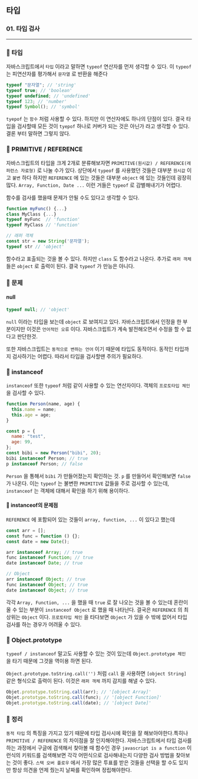 ## 타입

### 01. 타입 검사

---

### 📌 타입

자바스크립트에서 `타입` 이라고 말하면 `typeof` 연산자를 먼저 생각할 수 있다. 이 `typeof` 는 피연산자를 평가해서 `문자열` 로 반환을 해준다

```js
typeof "문자열"; // 'string'
typeof true; // 'boolean'
typeof undefined; // 'undefined'
typeof 123; // 'number'
typeof Symbol(); // 'symbol'
```

`tyepof` 는 `함수` 처럼 사용할 수 있다.
하지만 이 연산자에도 하나의 단점이 있다. 결국 타입을 검사할때 모든 것이 `tyepof` 하나로 커버가 되는 것은 아닌가 라고 생각할 수 있다.
결론 부터 말하면 그렇지 않다.

### 📌 PRIMITIVE / REFERENCE

자바스크립트의 타입을 크게 2개로 분류해보자면 `PRIMITIVE(원시값) / REFERENCE(레퍼런스 자료형)` 로 나눌 수가 있다.
상단에서 `typeof` 를 사용했던 것들은 대부분 `원시값` 이고 `불변` 하다
하지만 `REFERENCE` 에 있는 것들은 대부분 `object` 에 있는 것들인데 굉장히 많다. `Array, Function, Date ...` 이런 거들은 `typeof` 로 감별해내기가 어렵다.

함수를 검사를 했을때 문제가 안될 수도 있다고 생각할 수 있다.

```js
function myFunc() {...}
class MyClass {...}
typeof myFunc  // 'function'
typeof MyClass // 'function'

// 래퍼 객체
const str = new String('문자열');
typeof str // 'object'
```

함수라고 표출되는 것을 볼 수 있다. 하지만 `class` 도 함수라고 나온다. 추가로 `래퍼 객체` 들은 `object` 로 출력이 된다.
결국 `typeof` 가 만능은 아니다.

### 📌 문제

#### null

```js
typeof null; // 'object'
```

`null` 이라는 타입을 보는데 `object` 로 보여지고 있다. 자바스크립트에서 인정을 한 부분이지만 이것은 `언어적인 오류` 이다. 자바스크립트가 계속 발전해오면서 수정을 할 수 없다고 판단한것.

또한 자바스크립트는 `동적으로 변하는 언어` 이기 때문에 타입도 동적이다. 동적인 타입까지 검사하기는 어렵다. 따라서 타입을 검사할땐 주의가 필요하다.

### 📌 instanceof

`instanceof` 또한 `typeof` 처럼 같이 사용할 수 있는 연산자이다.
객체의 `프로토타입 체인` 을 검사할 수 있다.

```js
function Person(name, age) {
  this.name = name;
  this.age = age;
}

const p = {
  name: "test",
  age: 99,
};
const bibi = new Person("bibi", 20);
bibi instanceof Person; // true
p instanceof Person; // false
```

`Person` 을 통해서 `bibi` 가 만들어졌는지 확인하는 것. `p` 를 만들어서 확인해보면 `false` 가 나온다. 이는 `typeof` 는 불변한 `PRIMITIVE` 값들을 주로 검사할 수 있는데, `instanceof` 는 객체에 대해서 확인을 하기 위해 용이하다.

#### 📍 instanceof의 문제점

`REFERENCE` 에 포함되어 있는 것들이 `array, function, ...` 이 있다고 했는데

```js
const arr = [];
const func = function () {};
const date = new Date();

arr instanceof Array; // true
func instanceof Function; // true
date instanceof Date; // true

// Object
arr instanceof Object; // true
func instanceof Object; // true
date instanceof Object; // true
```

각각 `Array, Function, ...` 을 했을 때 `true` 로 잘 나오는 것을 볼 수 있는데 혼란이 올 수 있는 부분이 `instanceof Object` 로 했을 때 나타난다. 결국은 `REFERENCE` 의 최상위는 `Object` 이다.
`프로토타입 체인` 을 타다보면 `Object` 가 있을 수 밖에 없어서 타입 검사를 하는 경우가 어려울 수 있다.

### 📌 Object.prototype

`typeof / instanceof` 말고도 사용할 수 있는 것이 있는데 `Object.prototype 체인` 을 타기 때문에 그것을 역이용 하면 된다.

`Object.prototype.toString.call('')` 처럼 `call` 을 사용하면 `[object String]` 같은 형식으로 출력이 된다. 이것은 `래퍼 객체` 까지 감지를 해낼 수 있다.

```js
Objet.prototype.toString.call(arr); // '[object Array]'
Objet.prototype.toString.call(func); // '[object Function]'
Objet.prototype.toString.call(date); // '[object Date]'
```

### 📌 정리

`동적 타입` 의 특징을 가지고 있기 때문에 타입 검사시에 확인을 잘 해보아야한다.특히나 `PRIMITIVE / REFERENCE` 의 차이점을 잘 인지해야한다.
자바스크립트에서 타입 검사를 하는 과정에서 구글에 검색해서 찾아볼 때
함수인 경우 `javascript is a function` 이런식의 키워드를 검색해보면 각각 어떤식으로 검사해내는지 다양한 검사 방법을 찾아보는 것이 좋다.
`스택 오버 플로우` 에서 가장 많은 투표를 받은 것들을 선택을 할 수도 있지만 항상 의견을 언제 줬는지 날짜를 확인하며 정립해야한다.
